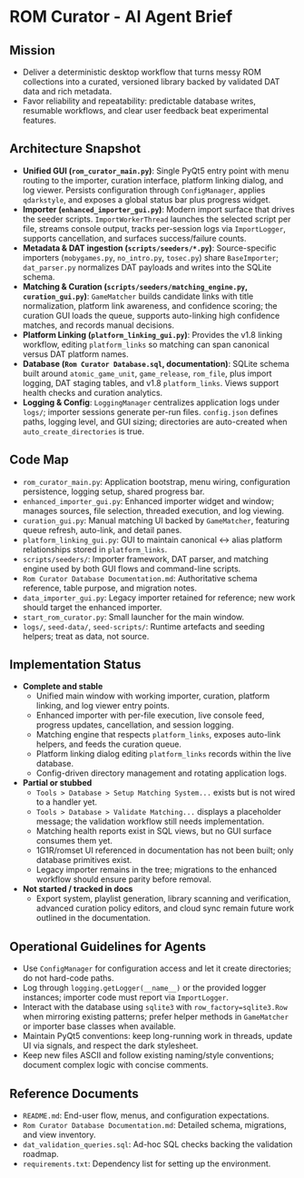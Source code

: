 # ROM Curator - AI Agent Brief

## Mission
- Deliver a deterministic desktop workflow that turns messy ROM collections into a curated, versioned library backed by validated DAT data and rich metadata.
- Favor reliability and repeatability: predictable database writes, resumable workflows, and clear user feedback beat experimental features.

## Architecture Snapshot
- **Unified GUI (`rom_curator_main.py`)**: Single PyQt5 entry point with menu routing to the importer, curation interface, platform linking dialog, and log viewer. Persists configuration through `ConfigManager`, applies `qdarkstyle`, and exposes a global status bar plus progress widget.
- **Importer (`enhanced_importer_gui.py`)**: Modern import surface that drives the seeder scripts. `ImportWorkerThread` launches the selected script per file, streams console output, tracks per-session logs via `ImportLogger`, supports cancellation, and surfaces success/failure counts.
- **Metadata & DAT ingestion (`scripts/seeders/*.py`)**: Source-specific importers (`mobygames.py`, `no_intro.py`, `tosec.py`) share `BaseImporter`; `dat_parser.py` normalizes DAT payloads and writes into the SQLite schema.
- **Matching & Curation (`scripts/seeders/matching_engine.py`, `curation_gui.py`)**: `GameMatcher` builds candidate links with title normalization, platform link awareness, and confidence scoring; the curation GUI loads the queue, supports auto-linking high confidence matches, and records manual decisions.
- **Platform Linking (`platform_linking_gui.py`)**: Provides the v1.8 linking workflow, editing `platform_links` so matching can span canonical versus DAT platform names.
- **Database (`Rom Curator Database.sql`, documentation)**: SQLite schema built around `atomic_game_unit`, `game_release`, `rom_file`, plus import logging, DAT staging tables, and v1.8 `platform_links`. Views support health checks and curation analytics.
- **Logging & Config**: `LoggingManager` centralizes application logs under `logs/`; importer sessions generate per-run files. `config.json` defines paths, logging level, and GUI sizing; directories are auto-created when `auto_create_directories` is true.

## Code Map
- `rom_curator_main.py`: Application bootstrap, menu wiring, configuration persistence, logging setup, shared progress bar.
- `enhanced_importer_gui.py`: Enhanced importer widget and window; manages sources, file selection, threaded execution, and log viewing.
- `curation_gui.py`: Manual matching UI backed by `GameMatcher`, featuring queue refresh, auto-link, and detail panes.
- `platform_linking_gui.py`: GUI to maintain canonical <-> alias platform relationships stored in `platform_links`.
- `scripts/seeders/`: Importer framework, DAT parser, and matching engine used by both GUI flows and command-line scripts.
- `Rom Curator Database Documentation.md`: Authoritative schema reference, table purpose, and migration notes.
- `data_importer_gui.py`: Legacy importer retained for reference; new work should target the enhanced importer.
- `start_rom_curator.py`: Small launcher for the main window.
- `logs/`, `seed-data/`, `seed-scripts/`: Runtime artefacts and seeding helpers; treat as data, not source.

## Implementation Status
- **Complete and stable**
  - Unified main window with working importer, curation, platform linking, and log viewer entry points.
  - Enhanced importer with per-file execution, live console feed, progress updates, cancellation, and session logging.
  - Matching engine that respects `platform_links`, exposes auto-link helpers, and feeds the curation queue.
  - Platform linking dialog editing `platform_links` records within the live database.
  - Config-driven directory management and rotating application logs.
- **Partial or stubbed**
  - `Tools > Database > Setup Matching System...` exists but is not wired to a handler yet.
  - `Tools > Database > Validate Matching...` displays a placeholder message; the validation workflow still needs implementation.
  - Matching health reports exist in SQL views, but no GUI surface consumes them yet.
  - 1G1R/romset UI referenced in documentation has not been built; only database primitives exist.
  - Legacy importer remains in the tree; migrations to the enhanced workflow should ensure parity before removal.
- **Not started / tracked in docs**
  - Export system, playlist generation, library scanning and verification, advanced curation policy editors, and cloud sync remain future work outlined in the documentation.

## Operational Guidelines for Agents
- Use `ConfigManager` for configuration access and let it create directories; do not hard-code paths.
- Log through `logging.getLogger(__name__)` or the provided logger instances; importer code must report via `ImportLogger`.
- Interact with the database using `sqlite3` with `row_factory=sqlite3.Row` when mirroring existing patterns; prefer helper methods in `GameMatcher` or importer base classes when available.
- Maintain PyQt5 conventions: keep long-running work in threads, update UI via signals, and respect the dark stylesheet.
- Keep new files ASCII and follow existing naming/style conventions; document complex logic with concise comments.

## Reference Documents
- `README.md`: End-user flow, menus, and configuration expectations.
- `Rom Curator Database Documentation.md`: Detailed schema, migrations, and view inventory.
- `dat_validation_queries.sql`: Ad-hoc SQL checks backing the validation roadmap.
- `requirements.txt`: Dependency list for setting up the environment.
